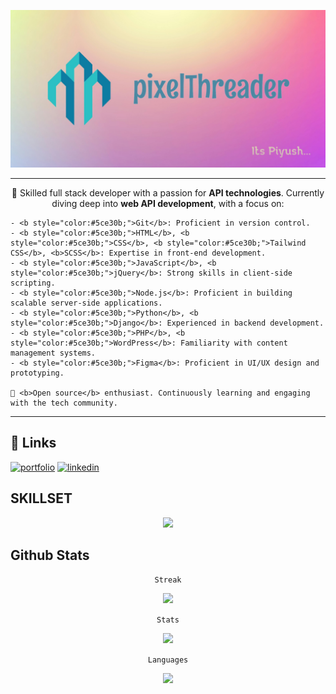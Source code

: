 ![pixelThreader_brand](./githubreadmeD.jpg)

<hr/>

<div>
    <p  align="center">
        🌟 Skilled full stack developer with a passion for <b>API technologies</b>. Currently diving deep into <b>web API development</b>, with a focus on:
    </p>
    
    - <b style="color:#5ce30b;">Git</b>: Proficient in version control.
    - <b style="color:#5ce30b;">HTML</b>, <b style="color:#5ce30b;">CSS</b>, <b style="color:#5ce30b;">Tailwind CSS</b>, <b>SCSS</b>: Expertise in front-end development.
    - <b style="color:#5ce30b;">JavaScript</b>, <b style="color:#5ce30b;">jQuery</b>: Strong skills in client-side scripting.
    - <b style="color:#5ce30b;">Node.js</b>: Proficient in building scalable server-side applications.
    - <b style="color:#5ce30b;">Python</b>, <b style="color:#5ce30b;">Django</b>: Experienced in backend development.
    - <b style="color:#5ce30b;">PHP</b>, <b style="color:#5ce30b;">WordPress</b>: Familiarity with content management systems.
    - <b style="color:#5ce30b;">Figma</b>: Proficient in UI/UX design and prototyping.
    
    🚀 <b>Open source</b> enthusiast. Continuously learning and engaging with the tech community.
</div>

<hr/>

## 🔗 Links
[![portfolio](https://img.shields.io/badge/my_portfolio-000?style=for-the-badge&logo=ko-fi&logoColor=white)](https://katherineoelsner.com/) [![linkedin](https://img.shields.io/badge/linkedin-0A66C2?style=for-the-badge&logo=linkedin&logoColor=white)](https://www.linkedin.com/)

## SKILLSET

<p align="center">
    <img src="https://skillicons.dev/icons?i=git,html,css,tailwind,scss,js,jquery,nodejs,python,django,php,wordpress,figma,github&perline=8" />
</p>

## Github Stats

<p align="center">
    <code>Streak</code>
</p>
<p align="center">
    <img src="https://github-readme-streak-stats.herokuapp.com?user=piyush20B&theme=synthwave&border_radius=7.1&date_format=j%20M%5B%20Y%5D" />
</p>


<p align="center">
    <code>Stats</code>
</p>
<p align="center">
    <img src="https://github-readme-stats.vercel.app/api?username=piyush20B&theme=synthwave&hide_border=false&include_all_commits=false&count_private=false" />
</p>


<p align="center">
    <code>Languages</code>
</p>
<p align="center">
    <img src="https://github-readme-stats.vercel.app/api/top-langs/?username=piyush20B&theme=synthwave&hide_border=false&include_all_commits=false&count_private=false&layout=compact" />
</p>
